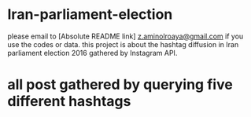 # Iran-parliament-election
please email to [Absolute README link] z.aminolroaya@gmail.com if you use the codes or data.
this project is about the hashtag diffusion in Iran parliament election 2016 gathered by Instagram API.

# all post gathered by querying five different hashtags



